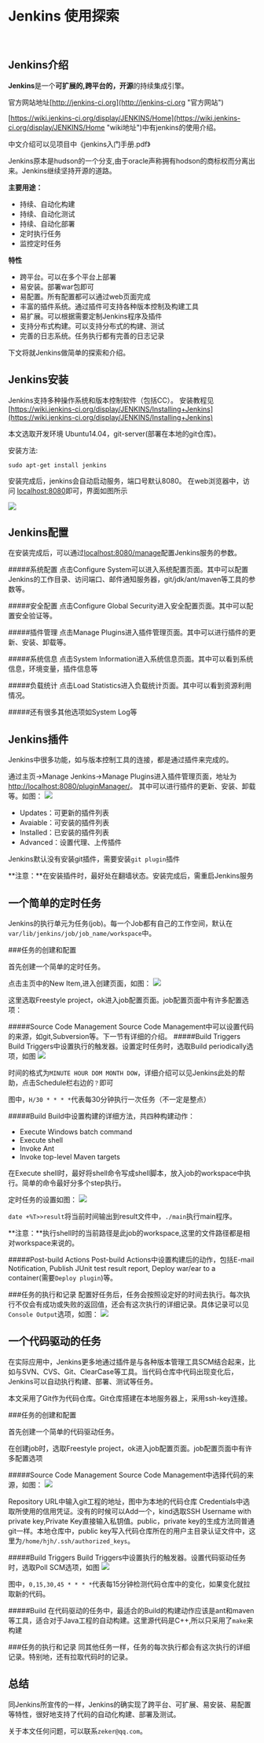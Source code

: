 Jenkins 使用探索       
==========
<br />

Jenkins介绍
----
**Jenkins**是一个**可扩展的,跨平台的，开源**的持续集成引擎。

官方网站地址[http://jenkins-ci.org](http://jenkins-ci.org "官方网站")

[https://wiki.jenkins-ci.org/display/JENKINS/Home](https://wiki.jenkins-ci.org/display/JENKINS/Home "wiki地址")中有jenkins的使用介绍。

中文介绍可以见项目中《jenkins入门手册.pdf》

Jenkins原本是hudson的一个分支,由于oracle声称拥有hodson的商标权而分离出来。Jenkins继续坚持开源的道路。

**主要用途：**

- 持续、自动化构建
- 持续、自动化测试
- 持续、自动化部署
- 定时执行任务
- 监控定时任务

**特性**

- 跨平台。可以在多个平台上部署
- 易安装。部署war包即可
- 易配置。所有配置都可以通过web页面完成
- 丰富的插件系统。通过插件可支持各种版本控制及构建工具
- 易扩展。可以根据需要定制Jenkins程序及插件
- 支持分布式构建。可以支持分布式的构建、测试
- 完善的日志系统。任务执行都有完善的日志记录

下文将就Jenkins做简单的探索和介绍。

Jenkins安装
----
Jenkins支持多种操作系统和版本控制软件（包括CC）。
安装教程见[https://wiki.jenkins-ci.org/display/JENKINS/Installing+Jenkins](https://wiki.jenkins-ci.org/display/JENKINS/Installing+Jenkins)

本文选取开发环境 Ubuntu14.04，git-server(部署在本地的git仓库)。

安装方法:

	sudo apt-get install jenkins

安装完成后，jenkins会自动启动服务，端口号默认8080。
在web浏览器中，访问 [localhost:8080](localhost:8080)即可，界面如图所示

![](http://i.imgur.com/2wuFnt6.jpg)

Jenkins配置
----
在安装完成后，可以通过[localhost:8080/manage](localhost:8080/manage)配置Jenkins服务的参数。

#####系统配置
点击Configure System可以进入系统配置页面。其中可以配置Jenkins的工作目录、访问端口、邮件通知服务器，git/jdk/ant/maven等工具的参数等。

#####安全配置
点击Configure Global Security进入安全配置页面。其中可以配置安全验证等。

#####插件管理
点击Manage Plugins进入插件管理页面。其中可以进行插件的更新、安装、卸载等。

#####系统信息
点击System Information进入系统信息页面。其中可以看到系统信息，环境变量，插件信息等

#####负载统计
点击Load Statistics进入负载统计页面。其中可以看到资源利用情况。

#####还有很多其他选项如System Log等

Jenkins插件
----
Jenkins中很多功能，如与版本控制工具的连接，都是通过插件来完成的。

通过主页->Manage Jenkins->Manage Plugins进入插件管理页面，地址为[http://localhost:8080/pluginManager/](http://localhost:8080/pluginManager/)。
其中可以进行插件的更新、安装、卸载等。如图：
![](http://i.imgur.com/GDVJnt4.png)

- Updates：可更新的插件列表
- Avaiable：可安装的插件列表
- Installed：已安装的插件列表
- Advanced：设置代理、上传插件

Jenkins默认没有安装git插件，需要安装`git plugin`插件

**注意：**在安装插件时，最好处在翻墙状态。安装完成后，需重启Jenkins服务

一个简单的定时任务
----
Jenkins的执行单元为任务(job)。每一个Job都有自己的工作空间，默认在`var/lib/jenkins/job/job_name/workspace`中。

###任务的创建和配置

首先创建一个简单的定时任务。

点击主页中的New Item,进入创建页面，如图：
![](http://i.imgur.com/2j8ODxx.jpg)

这里选取Freestyle project，ok进入job配置页面。job配置页面中有许多配置选项：

#####Source Code Management
Source Code Management中可以设置代码的来源，如git,Subversion等。下一节有详细的介绍。
#####Build Triggers
Build Triggers中设置执行的触发器。设置定时任务时，选取Build periodically选项，如图
![](http://i.imgur.com/CquBVju.png)

时间的格式为`MINUTE HOUR DOM MONTH DOW`，详细介绍可以见Jenkins此处的帮助，点击Schedule栏右边的`？`即可

图中，`H/30 * * * *`代表每30分钟执行一次任务（不一定是整点）

#####Build
Build中设置构建的详细方法，共四种构建动作：

- Execute Windows batch command
- Execute shell
- Invoke Ant
- Invoke top-level Maven targets

在Execute shell时，最好将shell命令写成shell脚本，放入job的workspace中执行。简单的命令最好分多个step执行。

定时任务的设置如图：
![](http://i.imgur.com/bjXGf5V.png)

`date +%T>>result`将当前时间输出到result文件中，`./main`执行main程序。

**注意：**执行shell时的当前路径是此job的workspace,这里的文件路径都是相对workspace来说的。

#####Post-build Actions
Post-build Actions中设置构建后的动作，包括E-mail Notification, Publish JUnit test result report, Deploy war/ear to a container(需要`Deploy plugin`)等。

###任务的执行和记录
配置好任务后，任务会按照设定好的时间去执行。每次执行不仅会有成功或失败的返回值，还会有这次执行的详细记录。具体记录可以见`Console Output`选项，如图：
![](http://i.imgur.com/i6RPM50.png)

一个代码驱动的任务
----

在实际应用中，Jenkins更多地通过插件是与各种版本管理工具SCM结合起来，比如与SVN、CVS、Git、ClearCase等工具。当代码仓库中代码出现变化后，Jenkins可以自动执行构建、部署、测试等任务。

本文采用了Git作为代码仓库。Git仓库搭建在本地服务器上，采用ssh-key连接。

###任务的创建和配置

首先创建一个简单的代码驱动任务。

在创建job时，选取Freestyle project，ok进入job配置页面。job配置页面中有许多配置选项

#####Source Code Management
Source Code Management中选择代码的来源，如图：
![](http://i.imgur.com/VxlQRP4.jpg)

Repository URL中输入git工程的地址，图中为本地的代码仓库
Credentials中选取所使用的信用凭证。没有的时候可以Add一个，kind选取SSH Username with private key,Private Key直接输入私钥值。public，private key的生成方法同普通git一样。本地仓库中，public key写入代码仓库所在的用户主目录认证文件中，这里为`/home/hjh/.ssh/authorized_keys`。

#####Build Triggers
Build Triggers中设置执行的触发器。设置代码驱动任务时，选取Poll SCM选项，如图
![](http://i.imgur.com/7kC06TY.jpg)

图中，`0,15,30,45 * * * *`代表每15分钟检测代码仓库中的变化，如果变化就拉取新的代码。

#####Build
在代码驱动的任务中，最适合的Build的构建动作应该是ant和maven等工具，适合对于Java工程的自动构建。这里源代码是C++,所以只采用了`make`来构建


###任务的执行和记录
同其他任务一样，任务的每次执行都会有这次执行的详细记录。特别地，还有拉取代码时的记录。

总结
----
同Jenkins所宣传的一样，Jenkins的确实现了跨平台、可扩展、易安装、易配置等特性，很好地支持了代码的自动化构建、部署及测试。

关于本文任何问题，可以联系`zeker@qq.com`。

